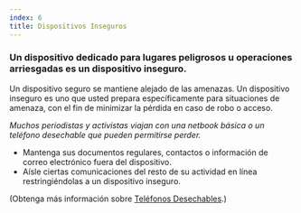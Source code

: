 ```yaml
---
index: 6
title: Dispositivos Inseguros
---
```

### Un dispositivo dedicado para lugares peligrosos u operaciones arriesgadas es un dispositivo inseguro.

Un dispositivo seguro se mantiene alejado de las amenazas. Un dispositivo inseguro es uno que usted prepara específicamente para situaciones de amenaza, con el fin de minimizar la pérdida en caso de robo o acceso.

*Muchos periodistas y activistas viajan con una netbook básica o un teléfono desechable que pueden permitirse perder.*

*   Mantenga sus documentos regulares, contactos o información de correo electrónico fuera del dispositivo.
* Aísle ciertas comunicaciones del resto de su actividad en línea restringiéndolas a un dispositivo inseguro.

(Obtenga más información sobre [Teléfonos Desechables](umbrella://communications/mobile-phones/beginner/s_burner-phones.md).)